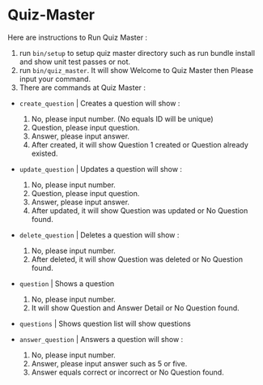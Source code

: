 # Quiz-Master

Here are instructions to Run Quiz Master :

1. run `bin/setup` to setup quiz master directory such as run bundle install and show unit test passes or not.
2. run `bin/quiz_master`. It will show Welcome to Quiz Master then Please input your command.
3. There are commands at Quiz Master :
- `create_question` | Creates a question will show :
    1. No, please input number. (No equals ID will be unique)
    2. Question, please input question.
    3. Answer, please input answer.
    4. After created, it will show Question 1 created or Question already existed.

- `update_question` | Updates a question will show :
    1. No, please input number.
    2. Question, please input question.
    3. Answer, please input answer.
    4. After updated, it will show Question was updated or No Question found.

- `delete_question` | Deletes a question will show :
    1. No, please input number.
    2. After deleted, it will show Question was deleted or No Question found.

- `question` | Shows a question
    1. No, please input number.
    2. It will show Question and Answer Detail or No Question found.

- `questions` | Shows question list will show questions

- `answer_question` | Answers a question will show :
    1. No, please input number.
    2. Answer, please input answer such as 5 or five.
    3. Answer equals correct or incorrect or No Question found.
